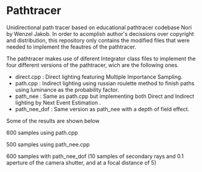 # Pathtracer
Unidirectional path tracer based on educational pathtracer codebase Nori by Wenzel Jakob. In order to acomplish author's decissions over copyright and distribution, this repository only contains the modified files that were needed to implement the feautres of the pathtracer.

The pathtracer makes use of diferent Integrator class files to implement the four different versions of the pathtracer, wich are the following ones.

* direct.cpp : Direct lighting featuring Multiple Importance Sampling.
* path.cpp : Indirect lighting using russian roulette method to finish paths using luminance as the probability factor.
* path_nee : Same as path.cpp but implementing both Direct and Indirect lighting by Next Event Estimation .
* path_nee_dof : Same version as path_nee with a depth of field effect.

Some of the results are shown below 

600 samples using path.cpp

500 samples using path_nee.cpp

600 samples with path_nee_dof (10 samples of secondary rays and 0.1 aperture of the camera shutter, and at a focal distance of 5)
